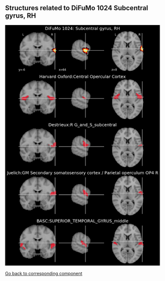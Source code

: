 


## Structures related to DiFuMo 1024 Subcentral gyrus, RH

![16](16.jpg "Structures related to DiFuMo 1024 Subcentral gyrus, RH")

[Go back to corresponding component](https://parietal-inria.github.io/DiFuMo/1024/html/16.html)